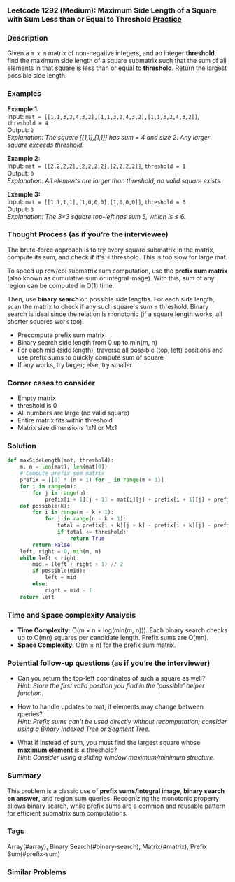 ### Leetcode 1292 (Medium): Maximum Side Length of a Square with Sum Less than or Equal to Threshold [Practice](https://leetcode.com/problems/maximum-side-length-of-a-square-with-sum-less-than-or-equal-to-threshold)

### Description  
Given a `m x n` matrix of non-negative integers, and an integer **threshold**, find the maximum side length of a square submatrix such that the sum of all elements in that square is less than or equal to **threshold**. Return the largest possible side length.

### Examples  
**Example 1:**  
Input: `mat = [[1,1,3,2,4,3,2],[1,1,3,2,4,3,2],[1,1,3,2,4,3,2]]`, `threshold = 4`  
Output: `2`  
*Explanation: The square [[1,1],[1,1]] has sum = 4 and size 2. Any larger square exceeds threshold.*

**Example 2:**  
Input: `mat = [[2,2,2,2],[2,2,2,2],[2,2,2,2]]`, `threshold = 1`  
Output: `0`  
*Explanation: All elements are larger than threshold, no valid square exists.*

**Example 3:**  
Input: `mat = [[1,1,1,1],[1,0,0,0],[1,0,0,0]]`, `threshold = 6`  
Output: `3`  
*Explanation: The 3×3 square top-left has sum 5, which is ≤ 6.*

### Thought Process (as if you’re the interviewee)  
The brute-force approach is to try every square submatrix in the matrix, compute its sum, and check if it's ≤ threshold. This is too slow for large mat.

To speed up row/col submatrix sum computation, use the **prefix sum matrix** (also known as cumulative sum or integral image). With this, sum of any region can be computed in O(1) time.

Then, use **binary search** on possible side lengths. For each side length, scan the matrix to check if any such square's sum ≤ threshold. Binary search is ideal since the relation is monotonic (if a square length works, all shorter squares work too).

- Precompute prefix sum matrix
- Binary search side length from 0 up to min(m, n)
- For each mid (side length), traverse all possible (top, left) positions and use prefix sums to quickly compute sum of square
- If any works, try larger; else, try smaller

### Corner cases to consider  
- Empty matrix
- threshold is 0
- All numbers are large (no valid square)
- Entire matrix fits within threshold
- Matrix size dimensions 1xN or Mx1

### Solution

```python
def maxSideLength(mat, threshold):
    m, n = len(mat), len(mat[0])
    # Compute prefix sum matrix
    prefix = [[0] * (n + 1) for _ in range(m + 1)]
    for i in range(m):
        for j in range(n):
            prefix[i + 1][j + 1] = mat[i][j] + prefix[i + 1][j] + prefix[i][j + 1] - prefix[i][j]
    def possible(k):
        for i in range(m - k + 1):
            for j in range(n - k + 1):
                total = prefix[i + k][j + k] - prefix[i + k][j] - prefix[i][j + k] + prefix[i][j]
                if total <= threshold:
                    return True
        return False
    left, right = 0, min(m, n)
    while left < right:
        mid = (left + right + 1) // 2
        if possible(mid):
            left = mid
        else:
            right = mid - 1
    return left
```

### Time and Space complexity Analysis  
- **Time Complexity:** O(m × n × log(min(m, n))). Each binary search checks up to O(mn) squares per candidate length. Prefix sums are O(mn).
- **Space Complexity:** O(m × n) for the prefix sum matrix.

### Potential follow-up questions (as if you’re the interviewer)  
- Can you return the top-left coordinates of such a square as well?  
  *Hint: Store the first valid position you find in the 'possible' helper function.*

- How to handle updates to mat, if elements may change between queries?  
  *Hint: Prefix sums can't be used directly without recomputation; consider using a Binary Indexed Tree or Segment Tree.*

- What if instead of sum, you must find the largest square whose **maximum element** is ≤ threshold?  
  *Hint: Consider using a sliding window maximum/minimum structure.*

### Summary
This problem is a classic use of **prefix sums/integral image**, **binary search on answer**, and region sum queries. Recognizing the monotonic property allows binary search, while prefix sums are a common and reusable pattern for efficient submatrix sum computations.

### Tags
Array(#array), Binary Search(#binary-search), Matrix(#matrix), Prefix Sum(#prefix-sum)

### Similar Problems
